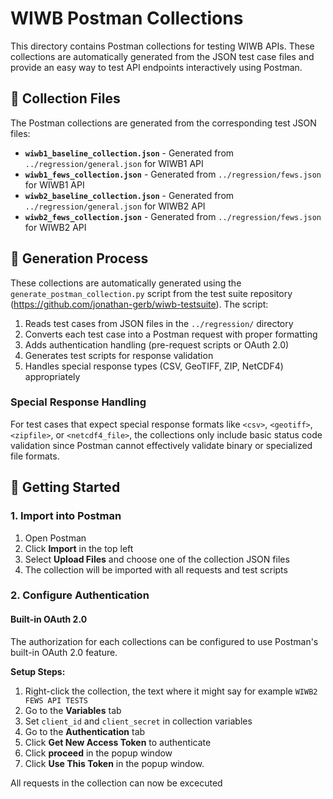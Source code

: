 # WIWB Postman Collections

This directory contains Postman collections for testing WIWB APIs. These collections are automatically generated from the JSON test case files and provide an easy way to test API endpoints interactively using Postman.

## 📁 Collection Files

The Postman collections are generated from the corresponding test JSON files:

- **`wiwb1_baseline_collection.json`** - Generated from `../regression/general.json` for WIWB1 API
- **`wiwb1_fews_collection.json`** - Generated from `../regression/fews.json` for WIWB1 API  
- **`wiwb2_baseline_collection.json`** - Generated from `../regression/general.json` for WIWB2 API
- **`wiwb2_fews_collection.json`** - Generated from `../regression/fews.json` for WIWB2 API

## 🔄 Generation Process

These collections are automatically generated using the `generate_postman_collection.py` script from the test suite repository (https://github.com/jonathan-gerb/wiwb-testsuite). The script:

1. Reads test cases from JSON files in the `../regression/` directory
2. Converts each test case into a Postman request with proper formatting
3. Adds authentication handling (pre-request scripts or OAuth 2.0)
4. Generates test scripts for response validation
5. Handles special response types (CSV, GeoTIFF, ZIP, NetCDF4) appropriately

### Special Response Handling

For test cases that expect special response formats like `<csv>`, `<geotiff>`, `<zipfile>`, or `<netcdf4_file>`, the collections only include basic status code validation since Postman cannot effectively validate binary or specialized file formats.

## 🚀 Getting Started

### 1. Import into Postman

1. Open Postman
2. Click **Import** in the top left
3. Select **Upload Files** and choose one of the collection JSON files
4. The collection will be imported with all requests and test scripts

### 2. Configure Authentication

#### Built-in OAuth 2.0
The authorization for each collections can be configured to use Postman's built-in OAuth 2.0 feature.

**Setup Steps:**
1. Right-click the collection, the text where it might say for example `WIWB2 FEWS API TESTS`
2. Go to the **Variables** tab
4. Set `client_id` and `client_secret` in collection variables
2. Go to the **Authentication** tab
5. Click **Get New Access Token** to authenticate
6. Click **proceed** in the popup window
6. Click **Use This Token** in the popup window.

All requests in the collection can now be excecuted
